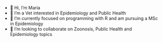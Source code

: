 - 👋 Hi, I’m Maria 
- 👀 I’m a Vet interested in Epidemiology and Public Health
- 🌱 I’m currently focused on programming with R and am pursuing a MSc in Epidemiology
- 💞️ I’m looking to collaborate on Zoonosis, Public Health and Epidemiology topics

<!---
Maria-M-Oliveira/Maria-M-Oliveira is a ✨ special ✨ repository because its `README.md` (this file) appears on your GitHub profile.
You can click the Preview link to take a look at your changes.
--->
